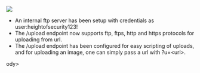 ![](Maszyny/Linux/Medium/Forge/Pasted%20image%2020210918233240.png)

<ul>
<li>An internal ftp server has been setup with credentials as user:heightofsecurity123!</li>
<li>The /upload endpoint now supports ftp, ftps, http and https protocols for uploading from url.</li>
<li>The /upload endpoint has been configured for easy scripting of uploads, and for uploading an image, one can simply pass a url with ?u=&lt;url&gt;.</li>
</ul>
ody>
